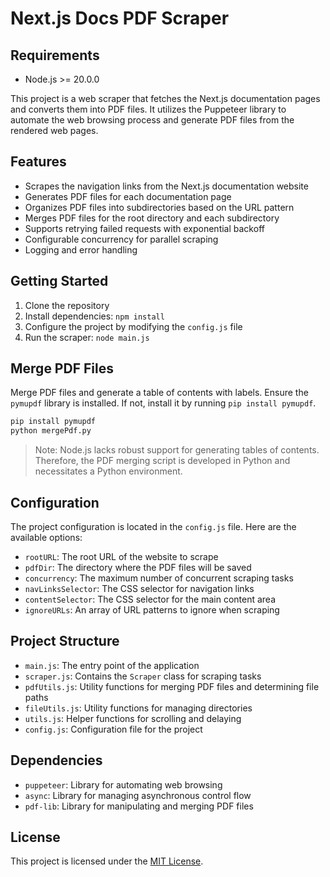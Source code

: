 # Next.js Docs PDF Scraper

## Requirements

- Node.js >= 20.0.0

This project is a web scraper that fetches the Next.js documentation pages and converts them into PDF files. It utilizes the Puppeteer library to automate the web browsing process and generate PDF files from the rendered web pages.

## Features

- Scrapes the navigation links from the Next.js documentation website
- Generates PDF files for each documentation page
- Organizes PDF files into subdirectories based on the URL pattern
- Merges PDF files for the root directory and each subdirectory
- Supports retrying failed requests with exponential backoff
- Configurable concurrency for parallel scraping
- Logging and error handling

## Getting Started

1. Clone the repository
2. Install dependencies: `npm install`
3. Configure the project by modifying the `config.js` file
4. Run the scraper: `node main.js`

## Merge PDF Files

Merge PDF files and generate a table of contents with labels.
Ensure the `pymupdf` library is installed. If not, install it by running `pip install pymupdf`.

```bash
pip install pymupdf
python mergePdf.py
```

> Note: Node.js lacks robust support for generating tables of contents. Therefore, the PDF merging script is developed in Python and necessitates a Python environment.


## Configuration

The project configuration is located in the `config.js` file. Here are the available options:

- `rootURL`: The root URL of the website to scrape
- `pdfDir`: The directory where the PDF files will be saved
- `concurrency`: The maximum number of concurrent scraping tasks
- `navLinksSelector`: The CSS selector for navigation links
- `contentSelector`: The CSS selector for the main content area
- `ignoreURLs`: An array of URL patterns to ignore when scraping

## Project Structure

- `main.js`: The entry point of the application
- `scraper.js`: Contains the `Scraper` class for scraping tasks
- `pdfUtils.js`: Utility functions for merging PDF files and determining file paths
- `fileUtils.js`: Utility functions for managing directories
- `utils.js`: Helper functions for scrolling and delaying
- `config.js`: Configuration file for the project

## Dependencies

- `puppeteer`: Library for automating web browsing
- `async`: Library for managing asynchronous control flow
- `pdf-lib`: Library for manipulating and merging PDF files

## License

This project is licensed under the [MIT License](LICENSE).
